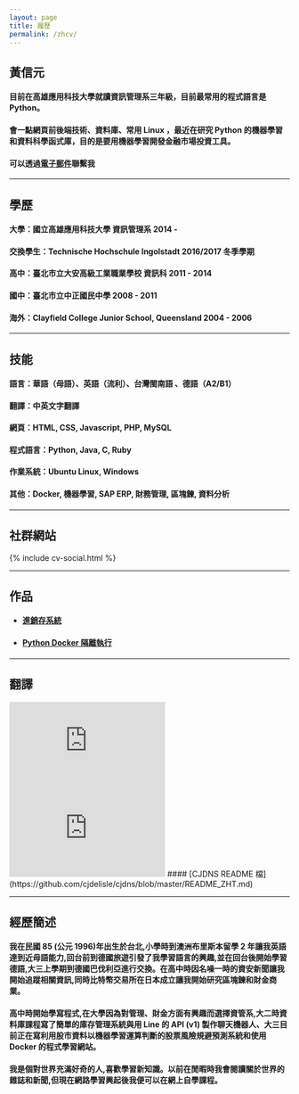 ```yaml
---
layout: page
title: 履歷
permalink: /zhcv/
---
```


黃信元
-------

#### 目前在高雄應用科技大學就讀資訊管理系三年級，目前最常用的程式語言是 Python。
#### 會一點網頁前後端技術、資料庫、常用 Linux ，最近在研究 Python 的機器學習和資料科學函式庫，目的是要用機器學習開發金融市場投資工具。
#### 可以透過[電子郵件](mailto:cv@ouvek.com)聯繫我

__________________________________________________________________________________________________________________________________________________________________________________________

## 學歷
#### 大學：國立高雄應用科技大學 資訊管理系 2014 -
#### 交換學生：Technische Hochschule Ingolstadt 2016/2017 冬季學期
#### 高中：臺北市立大安高級工業職業學校 資訊科 2011 - 2014
#### 國中：臺北市立中正國民中學 2008 - 2011
#### 海外：Clayfield College Junior School, Queensland 2004 - 2006

__________________________________________________________________________________________________________________________________________________________________________________________


## 技能
#### 語言：華語（母語）、英語（流利）、台灣閩南語 、德語（A2/B1）
#### 翻譯：中英文字翻譯
#### 網頁：HTML, CSS, Javascript, PHP, MySQL
#### 程式語言：Python, Java, C, Ruby
#### 作業系統：Ubuntu Linux, Windows
#### 其他：Docker, 機器學習, SAP ERP, 財務管理, 區塊鍊, 資料分析

__________________________________________________________________________________________________________________________________________________________________________________________


## 社群網站
{% include cv-social.html %}

__________________________________________________________________________________________________________________________________________________________________________________________


## 作品
* #### [進銷存系統](https://github.com/ouvek-kostiva/DB-Project)
* #### [Python Docker 隔離執行](https://github.com/ouvek-kostiva/dockerpyinst)

__________________________________________________________________________________________________________________________________________________________________________________________


## 翻譯
<iframe width="280" height="157" src="https://www.youtube.com/embed/jAhjPd4uNFY" frameborder="0" allowfullscreen></iframe>
<iframe width="280" height="157" src="https://www.youtube.com/embed/cDZjm4f9CEo" frameborder="0" allowfullscreen></iframe>
#### [CJDNS README 檔](https://github.com/cjdelisle/cjdns/blob/master/README_ZHT.md)

__________________________________________________________________________________________________________________________________________________________________________________________


## 經歷簡述
#### 我在民國 85 (公元 1996)年出生於台北,小學時到澳洲布里斯本留學 2 年讓我英語達到近母語能力,回台前到德國旅遊引發了我學習語言的興趣,並在回台後開始學習德語,大三上學期到德國巴伐利亞進行交換。在高中時因名噪一時的資安新聞讓我開始追蹤相關資訊,同時比特幣交易所在日本成立讓我開始研究區塊鍊和財金商業。
#### 高中時開始學寫程式,在大學因為對管理、財金方面有興趣而選擇資管系,大二時資料庫課程寫了簡單的庫存管理系統與用 Line 的 API (v1) 製作聊天機器人、大三目前正在寫利用股市資料以機器學習運算判斷的股票風險規避預測系統和使用Docker 的程式學習網站。
#### 我是個對世界充滿好奇的人,喜歡學習新知識。以前在閒暇時我會閱讀關於世界的雜誌和新聞,但現在網路學習興起後我便可以在網上自學課程。
